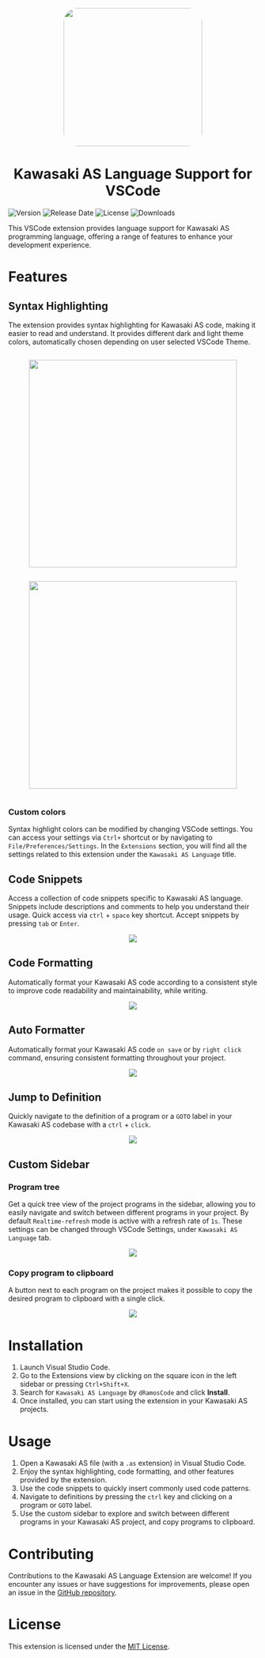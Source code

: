 <p align="center" > 
<img src="https://github.com/dRamosCode/kawasaki-as-vscode-extension/blob/main/docs/ASLogoTransparent.png?raw=true" style="+box-shadow:!0 !0 !1.5em !grey; height:20em; border-radius:10%"></img></p>

<h1 align="center">Kawasaki AS Language Support for VSCode</h1>

![Version](https://img.shields.io/visual-studio-marketplace/v/dRamosCode.kawasaki-as-language?include_prereleases&label=Version)
![Release Date](https://img.shields.io/visual-studio-marketplace/release-date/dRamosCode.kawasaki-as-language?label=Release%20date)
![License](https://img.shields.io/github/license/dRamosCode/kawasaki-as-vscode-extension?label=License)
![Downloads](https://img.shields.io/visual-studio-marketplace/i/dRamosCode.kawasaki-as-language?label=Downloads)

This VSCode extension provides language support for Kawasaki AS programming language, offering a range of features to enhance your development experience.

# Features

## Syntax Highlighting

The extension provides syntax highlighting for Kawasaki AS code, making it easier to read and understand. It provides different dark and light theme colors, automatically chosen depending on user selected VSCode Theme.

<p align="center" > 
<img src="https://github.com/dRamosCode/kawasaki-as-vscode-extension/blob/main/docs/thumbnails/themeLight.png?raw=true" style="height:30em; padding:1em"></img>
<img src="https://github.com/dRamosCode/kawasaki-as-vscode-extension/blob/main/docs/thumbnails/themeDark.png?raw=true" style="height:30em; padding:1em"></img></p>

### Custom colors

Syntax highlight colors can be modified by changing VSCode settings. You can access your settings via `Ctrl+` shortcut or by navigating to `File/Preferences/Settings`. In the `Extensions` section, you will find all the settings related to this extension under the `Kawasaki AS Language` title.

## Code Snippets

Access a collection of code snippets specific to Kawasaki AS language. Snippets include descriptions and comments to help you understand their usage. Quick access via `ctrl` + `space` key shortcut. Accept snippets by pressing `tab` or `Enter`.

<p align="center"><img src="https://github.com/dRamosCode/kawasaki-as-vscode-extension/blob/main/docs/thumbnails/snippets.gif?raw=true"></img></p>

## Code Formatting

Automatically format your Kawasaki AS code according to a consistent style to improve code readability and maintainability, while writing.

<p align="center"><img src="https://github.com/dRamosCode/kawasaki-as-vscode-extension/blob/main/docs/thumbnails/textFormat.gif?raw=true"></img></p>

## Auto Formatter

Automatically format your Kawasaki AS code `on save` or by `right click` command, ensuring consistent formatting throughout your project.

<p align="center"><img src="https://github.com/dRamosCode/kawasaki-as-vscode-extension/blob/main/docs/thumbnails/autoformat.gif?raw=true"></img></p>

## Jump to Definition

Quickly navigate to the definition of a program or a `GOTO` label in your Kawasaki AS codebase with a `ctrl` + `click`.

<p align="center"><img src="https://github.com/dRamosCode/kawasaki-as-vscode-extension/blob/main/docs/thumbnails/jumpTo.gif?raw=true"></img></p>

## Custom Sidebar

### Program tree

Get a quick tree view of the project programs in the sidebar, allowing you to easily navigate and switch between different programs in your project.
By default `Realtime-refresh` mode is active with a refresh rate of `1s`. These settings can be changed through VSCode Settings, under `Kawasaki AS Language` tab.

<p align="center"><img src="https://github.com/dRamosCode/kawasaki-as-vscode-extension/blob/main/docs/thumbnails/programTree.gif?raw=true"></img></p>

### Copy program to clipboard

A button next to each program on the project makes it possible to copy the desired program to clipboard with a single click.

<p align="center"><img src="https://github.com/dRamosCode/kawasaki-as-vscode-extension/blob/main/docs/thumbnails/copyToClipboard.gif?raw=true"></img></p>

# Installation

1. Launch Visual Studio Code.
2. Go to the Extensions view by clicking on the square icon in the left sidebar or pressing `Ctrl+Shift+X`.
3. Search for `Kawasaki AS Language` by `dRamosCode` and click **Install**.
4. Once installed, you can start using the extension in your Kawasaki AS projects.

# Usage

1. Open a Kawasaki AS file (with a `.as` extension) in Visual Studio Code.
2. Enjoy the syntax highlighting, code formatting, and other features provided by the extension.
3. Use the code snippets to quickly insert commonly used code patterns.
4. Navigate to definitions by pressing the `ctrl` key and clicking on a program or `GOTO` label.
5. Use the custom sidebar to explore and switch between different programs in your Kawasaki AS project, and copy programs to clipboard.

# Contributing

Contributions to the Kawasaki AS Language Extension are welcome! If you encounter any issues or have suggestions for improvements, please open an issue in the [GitHub repository](https://github.com/dRamosCode/kawasaki-as-vscode-extension).

# License

This extension is licensed under the [MIT License](https://github.com/dRamosCode/kawasaki-as-vscode-extension/blob/main/LICENSE).
